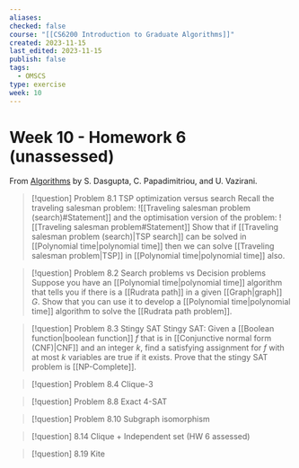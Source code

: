 ```yaml
---
aliases: 
checked: false
course: "[[CS6200 Introduction to Graduate Algorithms]]"
created: 2023-11-15
last_edited: 2023-11-15
publish: false
tags:
  - OMSCS
type: exercise
week: 10
---
```

# Week 10 - Homework 6 (unassessed)

From [Algorithms](http://algorithmics.lsi.upc.edu/docs/Dasgupta-Papadimitriou-Vazirani.pdf) by S. Dasgupta, C. Papadimitriou, and U. Vazirani.

> [!question] Problem 8.1 TSP optimization versus search
> Recall the traveling salesman problem:
> ![[Traveling salesman problem (search)#Statement]]
> and the optimisation version of the problem:
> ![[Traveling salesman problem#Statement]]
> Show that if [[Traveling salesman problem (search)|TSP search]] can be solved in [[Polynomial time|polynomial time]] then we can solve [[Traveling salesman problem|TSP]] in [[Polynomial time|polynomial time]] also.



>[!question] Problem 8.2 Search problems vs Decision problems
>Suppose you have an [[Polynomial time|polynomial time]] algorithm that tells you if there is a [[Rudrata path]] in a given [[Graph|graph]] $G$. Show that you can use it to develop a [[Polynomial time|polynomial time]] algorithm to solve the [[Rudrata path problem]].



>[!question] Problem 8.3 Stingy SAT
>Stingy SAT: Given a [[Boolean function|boolean function]] $f$ that is in [[Conjunctive normal form (CNF)|CNF]] and an integer $k$, find a satisfying assignment for $f$ with at most $k$ variables are true if it exists. 
>Prove that the stingy SAT problem is [[NP-Complete]].



>[!question] Problem 8.4 Clique-3
>

>[!question] Problem 8.8 Exact 4-SAT

>[!question] Problem 8.10 Subgraph isomorphism

>[!question] 8.14 Clique + Independent set (HW 6 assessed)

>[!question] 8.19 Kite
